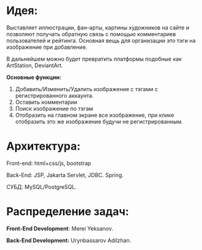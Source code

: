 # **Идея:** 
Выставляет иллюстрации, фан-арты, картины художников на сайте и позволяют получать обратную связь с помощью комментариев пользователей и рейтинга. Основная вещь для организации это тэги на изображение при добавление.

В дальнейшем можно будет превратить платформы подобные как ArtStation, DeviantArt. 

**Основные функции:**
1. Добавить/Изменить/Удалить изображение с тэгами с регистрированного аккаунта.
2. Оставить комментарии
3. Поиск изображение по тэгам
4. Отобразить на главном экране все изображение, при клике отобразить это же изображение будучи не регистрированным.


# **Архитектура:**

Front-end: html+css/js, bootstrap

Back-End: JSP, Jakarta Servlet, JDBC.  Spring.

СУБД: MySQL/PostgreSQL.


# **Распределение задач**:

**Front-End Development**: Merei Yeksanov.

**Back-End Development:** Urynbassarov Adilzhan.

